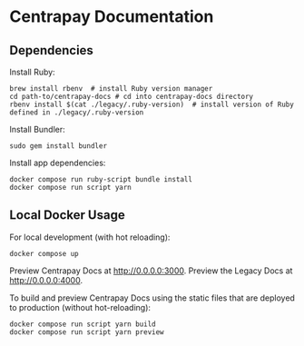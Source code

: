 # Centrapay Documentation

## Dependencies

Install Ruby:

```
brew install rbenv  # install Ruby version manager
cd path-to/centrapay-docs # cd into centrapay-docs directory
rbenv install $(cat ./legacy/.ruby-version)  # install version of Ruby defined in ./legacy/.ruby-version
```

Install Bundler:

```
sudo gem install bundler
```

Install app dependencies:

```
docker compose run ruby-script bundle install
docker compose run script yarn
```
## Local Docker Usage

For local development (with hot reloading):

```
docker compose up
```

Preview Centrapay Docs at http://0.0.0.0:3000.
Preview the Legacy Docs at http://0.0.0.0:4000.

To build and preview Centrapay Docs using the static files that are deployed to production (without hot-reloading):

```
docker compose run script yarn build
docker compose run script yarn preview
```
